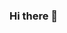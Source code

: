 ### Hi there 👋

<!--
**ozaneermis/ozaneermis** is a ✨ _special_ ✨ repository because its `README.md` (this file) appears on your GitHub profile.

Here are some ideas to get you started:

- 🔭 I’m currently working on Emotion Detection
- 🌱 I’m currently learning Python and Microsoft Power BI
- 👯 I’m looking to collaborate on Data Science/ Artifical Intelligence Projects

- 📫 How to reach me: ozaneermis@hotmail.com
-->
